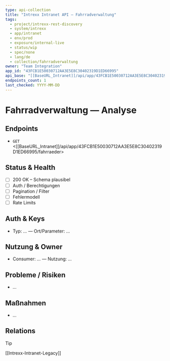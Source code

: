 ```yaml
---
type: api-collection
title: "Intrexx Intranet API — Fahrradverwaltung"
tags:
  - project/intrexx-rest-discovery
  - system/intrexx
  - app/intranet
  - env/prod
  - exposure/internal-live
  - status/wip
  - spec/none
  - lang/de
  - collection/fahrradverwaltung
owner: "Team Integration"
app_id: "43FCB1E50030712AA3E5E8C30402319D1ED66995"
api_base: "[[BaseURL_Intranet]]/api/app/43FCB1E50030712AA3E5E8C30402319D1ED66995"
endpoints_count: 1
last_checked: YYYY-MM-DD
---
```


# Fahrradverwaltung — Analyse

## Endpoints
- `GET` <[[BaseURL_Intranet]]/api/app/43FCB1E50030712AA3E5E8C30402319D1ED66995/fahrraeder>

## Status & Health
- [ ] 200 OK  – Schema plausibel
- [ ] Auth / Berechtigungen
- [ ] Pagination / Filter
- [ ] Fehlermodell
- [ ] Rate Limits

## Auth & Keys
- Typ: _…_ — Ort/Parameter: _…_

## Nutzung & Owner
- Consumer: _…_ — Nutzung: _…_

## Probleme / Risiken
- _…_

## Maßnahmen
- _…_

## Relations
> [!tip]
> [[Intrexx-Intranet-Legacy]]
